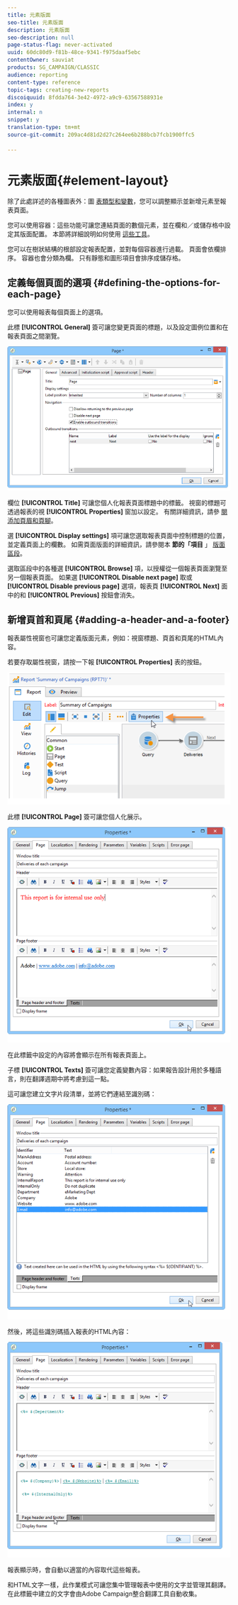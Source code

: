 ```yaml
---
title: 元素版面
seo-title: 元素版面
description: 元素版面
seo-description: null
page-status-flag: never-activated
uuid: 60dc80d9-f81b-48ce-9341-f975daaf5ebc
contentOwner: sauviat
products: SG_CAMPAIGN/CLASSIC
audience: reporting
content-type: reference
topic-tags: creating-new-reports
discoiquuid: 8fdda764-3e42-4972-a9c9-63567588931e
index: y
internal: n
snippet: y
translation-type: tm+mt
source-git-commit: 209ac4d81d2d27c264ee6b288bcb7fcb1900ffc5

---
```



# 元素版面{#element-layout}

除了此處詳述的各種圖表外：圖 [表類型和變數](../../reporting/using/creating-a-chart.md#chart-types-and-variants)，您可以調整顯示並新增元素至報表頁面。

您可以使用容器：這些功能可讓您連結頁面的數個元素，並在欄和／或儲存格中設定其版面配置。 本節將詳細說明如何使用 [這些工具](../../web/using/defining-web-forms-layout.md#creating-containers)。

您可以在樹狀結構的根部設定報表配置，並對每個容器進行過載。 頁面會依欄排序。 容器也會分類為欄。 只有靜態和圖形項目會排序成儲存格。

## 定義每個頁面的選項 {#defining-the-options-for-each-page}

您可以使用報表每個頁面上的選項。

此標 **[!UICONTROL General]** 簽可讓您變更頁面的標題，以及設定圖例位置和在報表頁面之間瀏覽。

![](assets/s_ncs_advuser_report_wizard_022.png)

欄位 **[!UICONTROL Title]** 可讓您個人化報表頁面標題中的標籤。 視窗的標題可透過報表的視 **[!UICONTROL Properties]** 窗加以設定。 有關詳細資訊，請參 [閱添加頁眉和頁腳](#adding-a-header-and-a-footer)。

選 **[!UICONTROL Display settings]** 項可讓您選取報表頁面中控制標題的位置，並定義頁面上的欄數。 如需頁面版面的詳細資訊，請參閱本 **節的「項目** 」 [版面區段](../../web/using/defining-web-forms-layout.md#positioning-the-fields-on-the-page)。

選取區段中的各種選 **[!UICONTROL Browse]** 項，以授權從一個報表頁面瀏覽至另一個報表頁面。 如果選 **[!UICONTROL Disable next page]** 取或 **[!UICONTROL Disable previous page]** 選項，報表頁 **[!UICONTROL Next]** 面中的和 **[!UICONTROL Previous]** 按鈕會消失。

## 新增頁首和頁尾 {#adding-a-header-and-a-footer}

報表屬性視窗也可讓您定義版面元素，例如：視窗標題、頁首和頁尾的HTML內容。

若要存取屬性視窗，請按一下報 **[!UICONTROL Properties]** 表的按鈕。

![](assets/reporting_properties.png)

此標 **[!UICONTROL Page]** 簽可讓您個人化展示。

![](assets/s_ncs_advuser_report_properties_04.png)

在此標籤中設定的內容將會顯示在所有報表頁面上。

子標 **[!UICONTROL Texts]** 簽可讓您定義變數內容：如果報告設計用於多種語言，則在翻譯週期中將考慮到這一點。

這可讓您建立文字片段清單，並將它們連結至識別碼：

![](assets/s_ncs_advuser_report_properties_04a.png)

然後，將這些識別碼插入報表的HTML內容：

![](assets/s_ncs_advuser_report_properties_04b.png)

報表顯示時，會自動以適當的內容取代這些報表。

和HTML文字一樣，此作業模式可讓您集中管理報表中使用的文字並管理其翻譯。 在此標籤中建立的文字會由Adobe Campaign整合翻譯工具自動收集。
